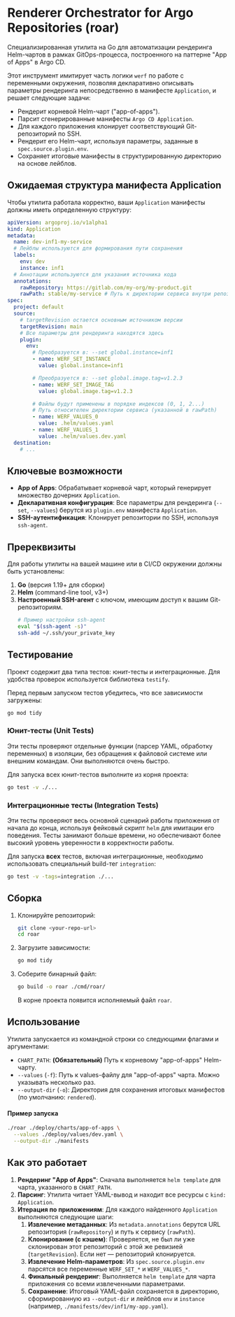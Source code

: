 # Renderer Orchestrator for Argo Repositories (roar)

Специализированная утилита на Go для автоматизации рендеринга Helm-чартов в рамках GitOps-процесса, построенного на паттерне "App of Apps" в Argo CD.

Этот инструмент имитирует часть логики `werf` по работе с переменными окружения, позволяя декларативно описывать параметры рендеринга непосредственно в манифесте `Application`, и решает следующие задачи:

-   Рендерит корневой Helm-чарт ("app-of-apps").
-   Парсит сгенерированные манифесты `Argo CD Application`.
-   Для каждого приложения клонирует соответствующий Git-репозиторий по SSH.
-   Рендерит его Helm-чарт, используя параметры, заданные в `spec.source.plugin.env`.
-   Сохраняет итоговые манифесты в структурированную директорию на основе лейблов.

## Ожидаемая структура манифеста Application

Чтобы утилита работала корректно, ваши `Application` манифесты должны иметь определенную структуру:

```yaml
apiVersion: argoproj.io/v1alpha1
kind: Application
metadata:
  name: dev-inf1-my-service
  # Лейблы используются для формирования пути сохранения
  labels:
    env: dev
    instance: inf1
  # Аннотации используются для указания источника кода
  annotations:
    rawRepository: https://gitlab.com/my-org/my-product.git
    rawPath: stable/my-service # Путь к директории сервиса внутри репозитория
spec:
  project: default
  source:
    # targetRevision остается основным источником версии
    targetRevision: main
    # Все параметры для рендеринга находятся здесь
    plugin:
      env:
        # Преобразуется в: --set global.instance=inf1
        - name: WERF_SET_INSTANCE
          value: global.instance=inf1

        # Преобразуется в: --set global.image.tag=v1.2.3
        - name: WERF_SET_IMAGE_TAG
          value: global.image.tag=v1.2.3

        # Файлы будут применены в порядке индексов (0, 1, 2...)
        # Путь относителен директории сервиса (указанной в rawPath)
        - name: WERF_VALUES_0
          value: .helm/values.yaml
        - name: WERF_VALUES_1
          value: .helm/values.dev.yaml
  destination:
    # ...
```

## Ключевые возможности

-   **App of Apps**: Обрабатывает корневой чарт, который генерирует множество дочерних `Application`.
-   **Декларативная конфигурация**: Все параметры для рендеринга (`--set`, `--values`) берутся из `plugin.env` манифеста `Application`.
-   **SSH-аутентификация**: Клонирует репозитории по SSH, используя `ssh-agent`.

## Пререквизиты

Для работы утилиты на вашей машине или в CI/CD окружении должны быть установлены:

1.  **Go** (версия 1.19+ для сборки)
3.  **Helm** (command-line tool, v3+)
4.  **Настроенный SSH-агент** с ключом, имеющим доступ к вашим Git-репозиториям.
    ```bash
    # Пример настройки ssh-agent
    eval "$(ssh-agent -s)"
    ssh-add ~/.ssh/your_private_key
    ```

## Тестирование

Проект содержит два типа тестов: юнит-тесты и интеграционные. Для удобства проверок используется библиотека `testify`.

Перед первым запуском тестов убедитесь, что все зависимости загружены:
```bash
go mod tidy
```

### Юнит-тесты (Unit Tests)

Эти тесты проверяют отдельные функции (парсер YAML, обработку переменных) в изоляции, без обращения к файловой системе или внешним командам. Они выполняются очень быстро.

Для запуска всех юнит-тестов выполните из корня проекта:
```bash
go test -v ./...
```

### Интеграционные тесты (Integration Tests)

Эти тесты проверяют весь основной сценарий работы приложения от начала до конца, используя фейковый скрипт `helm` для имитации его поведения. Тесты занимают больше времени, но обеспечивают более высокий уровень уверенности в корректности работы.


Для запуска **всех** тестов, включая интеграционные, необходимо использовать специальный build-тег `integration`:
```bash
go test -v -tags=integration ./...
```

## Сборка

1.  Клонируйте репозиторий:
    ```bash
    git clone <your-repo-url>
    cd roar
    ```
2.  Загрузите зависимости:
    ```bash
    go mod tidy
    ```
3.  Соберите бинарный файл:
    ```bash
    go build -o roar ./cmd/roar/
    ```
    В корне проекта появится исполняемый файл `roar`.

## Использование

Утилита запускается из командной строки со следующими флагами и аргументами:

-   `CHART_PATH`: **(Обязательный)** Путь к корневому "app-of-apps" Helm-чарту.
-   `--values` (`-f`): Путь к values-файлу для "app-of-apps" чарта. Можно указывать несколько раз.
-   `--output-dir` (`-o`): Директория для сохранения итоговых манифестов (по умолчанию: `rendered`).

#### Пример запуска

```bash
./roar ./deploy/charts/app-of-apps \
  --values ./deploy/values/dev.yaml \
  --output-dir ./manifests
```

## Как это работает

1.  **Рендеринг "App of Apps"**: Сначала выполняется `helm template` для чарта, указанного в `CHART_PATH`.
2.  **Парсинг**: Утилита читает YAML-вывод и находит все ресурсы с `kind: Application`.
3.  **Итерация по приложениям**: Для каждого найденного `Application` выполняются следующие шаги:
    1.  **Извлечение метаданных**: Из `metadata.annotations` берутся URL репозитория (`rawRepository`) и путь к сервису (`rawPath`).
    2.  **Клонирование (с кэшем)**: Проверяется, не был ли уже склонирован этот репозиторий с этой же ревизией (`targetRevision`). Если нет — репозиторий клонируется.
    3.  **Извлечение Helm-параметров**: Из `spec.source.plugin.env` парсятся все переменные `WERF_SET_*` и `WERF_VALUES_*`.
    4.  **Финальный рендеринг**: Выполняется `helm template` для чарта приложения со всеми извлеченными параметрами.
    5.  **Сохранение**: Итоговый YAML-файл сохраняется в директорию, сформированную из `--output-dir` и лейблов `env` и `instance` (например, `./manifests/dev/inf1/my-app.yaml`).